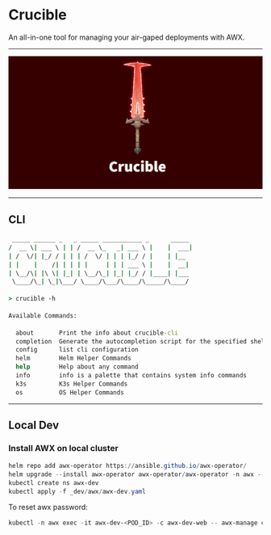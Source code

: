 # Crucible

An all-in-one tool for managing your air-gaped deployments with AWX.


---
![](_assets/crucible.png)

---

## CLI

```cmd
 _____ ______ _   _ _____ ___________ _      _____ 
/  __ \| ___ \ | | /  __ \_   _| ___ \ |    |  ___|
| /  \/| |_/ / | | | /  \/ | | | |_/ / |    | |__  
| |    |    /| | | | |     | | | ___ \ |    |  __|
| \__/\| |\ \| |_| | \__/\_| |_| |_/ / |____| |___
 \____/\_| \_|\___/ \____/\___/\____/\_____/\____/

> crucible -h

Available Commands:

  about       Print the info about crucible-cli
  completion  Generate the autocompletion script for the specified shell
  config      list cli configuration
  helm        Helm Helper Commands
  help        Help about any command
  info        info is a palette that contains system info commands
  k3s         K3s Helper Commands
  os          OS Helper Commands

```

---
## Local Dev

### Install AWX on local cluster

```powershell
helm repo add awx-operator https://ansible.github.io/awx-operator/
helm upgrade --install awx-operator awx-operator/awx-operator -n awx --create-namespace
kubectl create ns awx-dev
kubectl apply -f _dev/awx/awx-dev.yaml
```

To reset awx password:
```powershell
kubectl -n awx exec -it awx-dev-<POD_ID> -c awx-dev-web -- awx-manage changepassword admin
```
